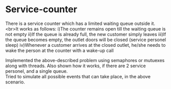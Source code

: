 # Service-counter

There is a service counter which has a limited waiting queue outside it. <br\>It works as follows:
i)The counter remains open till the waiting queue is not empty
ii)If the queue is already full, the new customer simply leaves
iii)If the queue becomes empty, the outlet doors will be closed (service personel sleep)
iv)Whenever a customer arrives at the closed outlet, he/she needs to wake the person at the counter with a wake-up call

Implemented the above-described problem using semaphores or mutuexes along with threads. Also shown how it works, if there are 2 service personel, and a single queue. <br/>Tried to simulate all possible events that can take place, in the above scenario.

